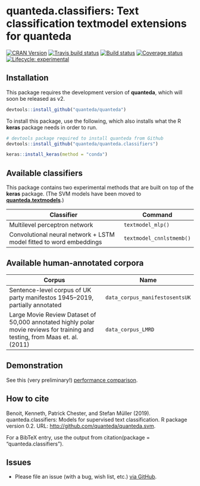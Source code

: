 
# quanteda.classifiers: Text classification textmodel extensions for quanteda

[![CRAN
Version](https://www.r-pkg.org/badges/version/quanteda.classifiers)](https://CRAN.R-project.org/package=quanteda.classifiers)
[![Travis build
status](https://travis-ci.org/quanteda/quanteda.classifiers.svg?branch=master)](https://travis-ci.org/quanteda/quanteda.classifiers)
[![Build
status](https://ci.appveyor.com/api/projects/status/l80oet8swj2q6h4y/branch/master?svg=true)](https://ci.appveyor.com/project/kbenoit/quanteda-svm/branch/master)
[![Coverage
status](https://codecov.io/gh/quanteda/quanteda.classifiers/branch/master/graph/badge.svg)](https://codecov.io/github/quanteda/quanteda.classifiers?branch=master)
[![Lifecycle:
experimental](https://img.shields.io/badge/lifecycle-experimental-orange.svg)](https://www.tidyverse.org/lifecycle/#experimental)

## Installation

This package requires the development version of **quanteda**, which
will soon be released as v2.

``` r
devtools::install_github("quanteda/quanteda") 
```

To install this package, use the following, which also installs what the
R **keras** package needs in order to run.

``` r
# devtools package required to install quanteda from Github 
devtools::install_github("quanteda/quanteda.classifiers") 

keras::install_keras(method = "conda")
```

## Available classifiers

This package contains two experimental methods that are built on top of
the **keras** package. (The SVM models have been moved to
[**quanteda.textmodels**](https://github.com/quanteda/quanteda.textmodels).)

| Classifier                                                          | Command                  |
| ------------------------------------------------------------------- | ------------------------ |
| Multilevel perceptron network                                       | `textmodel_mlp()`        |
| Convolutional neural network + LSTM model fitted to word embeddings | `textmodel_cnnlstmemb()` |

## Available human-annotated corpora

| Corpus                                                                                                                       | Name                           |
| ---------------------------------------------------------------------------------------------------------------------------- | ------------------------------ |
| Sentence-level corpus of UK party manifestos 1945–2019, partially annotated                                                  | `data_corpus_manifestosentsUK` |
| Large Movie Review Dataset of 50,000 annotated highly polar movie reviews for training and testing, from Maas et. al. (2011) | `data_corpus_LMRD`             |

## Demonstration

See this (very preliminary\!) [performance
comparison](https://htmlpreview.github.io/?https://github.com/quanteda/quanteda.classifiers/blob/master/tests/misc/test-LMRD.nb.html).

## How to cite

Benoit, Kenneth, Patrick Chester, and Stefan Müller (2019).
quanteda.classifiers: Models for supervised text classification. R
package version 0.2. URL: <http://github.com/quanteda/quanteda.svm>.

For a BibTeX entry, use the output from citation(package =
“quanteda.classifiers”).

## Issues

  - Please file an issue (with a bug, wish list, etc.) [via
    GitHub](https://github.com/quanteda/quanteda.classifiers/issues).
